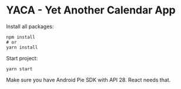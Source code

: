 # YACA - Yet Another Calendar App

Install all packages:
```
npm install
# or
yarn install
```

Start project:
```
yarn start
```

Make sure you have Android Pie SDK with API 28. React needs that.
